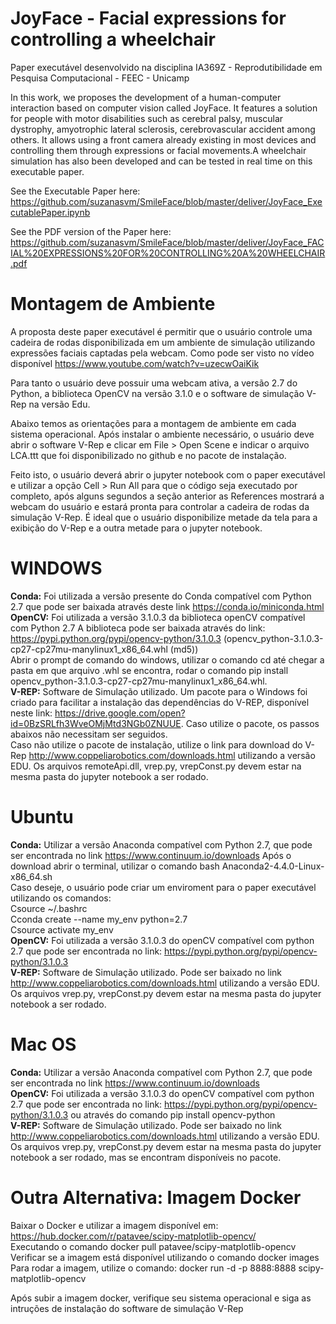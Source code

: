 # JoyFace - Facial expressions for controlling a wheelchair
Paper executável desenvolvido na disciplina IA369Z - Reprodutibilidade em Pesquisa Computacional - FEEC - Unicamp

In this work, we proposes the development of a human-computer interaction based on computer vision called JoyFace. It features a solution for people with motor disabilities such as cerebral palsy, muscular dystrophy, amyotrophic lateral sclerosis, cerebrovascular accident among others. It allows using a front camera already existing in most devices and controlling them through expressions or facial movements.A wheelchair simulation has also been developed and can be tested in real time on this executable paper.

See the Executable Paper here: https://github.com/suzanasvm/SmileFace/blob/master/deliver/JoyFace_ExecutablePaper.ipynb

See the PDF version of the Paper here: https://github.com/suzanasvm/SmileFace/blob/master/deliver/JoyFace_FACIAL%20EXPRESSIONS%20FOR%20CONTROLLING%20A%20WHEELCHAIR.pdf



# Montagem de Ambiente
A proposta deste paper executável é permitir que o usuário controle uma cadeira de rodas disponibilizada em um ambiente de simulação utilizando expressões faciais captadas pela webcam. 
Como pode ser visto no vídeo disponível https://www.youtube.com/watch?v=uzecwOaiKik

Para tanto o usuário deve possuir uma webcam ativa, a versão 2.7 do Python, a biblioteca OpenCV na versão 3.1.0 e o software de simulação V-Rep na versão Edu.

Abaixo temos as orientações para a montagem de ambiente em cada sistema operacional. Após instalar o ambiente necessário, o usuário deve abrir o software V-Rep e clicar em File > Open Scene e indicar o arquivo LCA.ttt que foi disponibilizado no github e no pacote de instalação. 

Feito isto, o usuário deverá abrir o jupyter notebook com o paper executável e utilizar a opção Cell > Run All para que o código seja executado por completo, após alguns segundos a seção anterior as References mostrará a webcam do usuário e estará pronta para controlar a cadeira de rodas da simulação V-Rep.
É ideal que o usuário disponibilize metade da tela para a exibição do V-Rep e a outra metade para o jupyter notebook.

# WINDOWS

<b>Conda:</b>  Foi utilizada a versão presente do Conda compatível com Python 2.7 que pode ser baixada através deste link https://conda.io/miniconda.html 
<br><b>OpenCV:</b> Foi utilizada a versão 3.1.0.3 da biblioteca openCV compatível com Python 2.7 A biblioteca pode ser baixada através do link: https://pypi.python.org/pypi/opencv-python/3.1.0.3 (opencv_python-3.1.0.3-cp27-cp27mu-manylinux1_x86_64.whl (md5)) 
<br>Abrir o prompt de comando do windows, utilizar o comando cd até chegar a pasta em que arquivo .whl se encontra, rodar o comando pip install opencv_python-3.1.0.3-cp27-cp27mu-manylinux1_x86_64.whl. 
<br><b>V-REP:</b> Software de Simulação utilizado. Um pacote para o Windows foi criado para facilitar a instalação das dependências do V-REP, disponível neste link: https://drive.google.com/open?id=0BzSRLfh3WveOMjMtd3NGb0ZNUUE. Caso utilize o pacote, os passos abaixos não necessitam ser seguidos.
<br>Caso não utilize o pacote de instalação, utilize o link para download do V-Rep http://www.coppeliarobotics.com/downloads.html utilizando a versão EDU. Os arquivos remoteApi.dll, vrep.py, vrepConst.py devem estar na mesma pasta do jupyter notebook a ser rodado.

# Ubuntu
<b>Conda:</b> Utilizar a versão Anaconda compatível com Python 2.7, que pode ser encontrada no link https://www.continuum.io/downloads 
Após o download abrir o terminal, utilizar o comando bash Anaconda2-4.4.0-Linux-x86_64.sh 
<br>Caso deseje, o usuário pode criar um enviroment para o paper executável utilizando os comandos: 
<br>Csource ~/.bashrc 
<br>Cconda create --name my_env python=2.7 
<br>Csource activate my_env 
<br><b>OpenCV:</b> Foi utilizada a versão 3.1.0.3 do openCV compatível com python 2.7 que pode ser encontrada no link: https://pypi.python.org/pypi/opencv-python/3.1.0.3 
<br><b>V-REP:</b> Software de Simulação utilizado. Pode ser baixado no link http://www.coppeliarobotics.com/downloads.html utilizando a versão EDU. Os arquivos vrep.py, vrepConst.py devem estar na mesma pasta do jupyter notebook a ser rodado.

# Mac OS
<b>Conda:</b>  Utilizar a versão Anaconda compatível com Python 2.7, que pode ser encontrada no link https://www.continuum.io/downloads 
<br><b>OpenCV:</b> Foi utilizada a versão 3.1.0.3 do openCV compatível com python 2.7 que pode ser encontrada no link: https://pypi.python.org/pypi/opencv-python/3.1.0.3 ou através do comando pip install opencv-python 
<br><b>V-REP:</b> Software de Simulação utilizado. Pode ser baixado no link http://www.coppeliarobotics.com/downloads.html utilizando a versão EDU. Os arquivos vrep.py, vrepConst.py devem estar na mesma pasta do jupyter notebook a ser rodado, mas se encontram disponíveis no pacote.

# Outra Alternativa: Imagem Docker

Baixar o Docker e utilizar a imagem disponível em: https://hub.docker.com/r/patavee/scipy-matplotlib-opencv/
<br>Executando o comando docker pull patavee/scipy-matplotlib-opencv
<br>Verificar se a imagem está disponível utilizando o comando docker images
<br>Para rodar a imagem, utilize o comando:	docker run -d -p 8888:8888 scipy-matplotlib-opencv

Após subir a imagem docker, verifique seu sistema operacional e siga as intruções de instalação do software de simulação V-Rep


